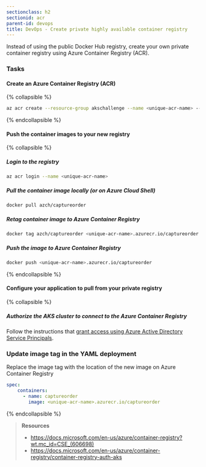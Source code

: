 ```yaml
---
sectionclass: h2
sectionid: acr
parent-id: devops
title: DevOps - Create private highly available container registry 
---
```


Instead of using the public Docker Hub registry, create your own private container registry using Azure Container Registry (ACR).

### Tasks

#### Create an Azure Container Registry (ACR)

{% collapsible %}

```sh
az acr create --resource-group akschallenge --name <unique-acr-name> --sku Standard
```

{% endcollapsible %}

#### Push the container images to your new registry

{% collapsible %}

##### Login to the registry

```sh
az acr login --name <unique-acr-name>
```

##### Pull the container image locally (or on Azure Cloud Shell)

```sh
docker pull azch/captureorder
```

##### Retag container image to Azure Container Registry

```sh
docker tag azch/captureorder <unique-acr-name>.azurecr.io/captureorder
```

##### Push the image to Azure Container Registry

```sh
docker push <unique-acr-name>.azurecr.io/captureorder
```

{% endcollapsible %}

#### Configure your application to pull from your private registry

{% collapsible %}

##### Authorize the AKS cluster to connect to the Azure Container Registry

Follow the instructions that [grant access using Azure Active Directory Service Principals](https://docs.microsoft.com/en-us/azure/container-registry/container-registry-auth-aks).

### Update image tag in the YAML deployment

Replace the image tag with the location of the new image on Azure Container Registry

```yaml
spec:
    containers:
      - name: captureorder
        image: <unique-acr-name>.azurecr.io/captureorder
```

{% endcollapsible %}

> **Resources**
> * <https://docs.microsoft.com/en-us/azure/container-registry?wt.mc_id=CSE_(606698)>
> * <https://docs.microsoft.com/en-us/azure/container-registry/container-registry-auth-aks>